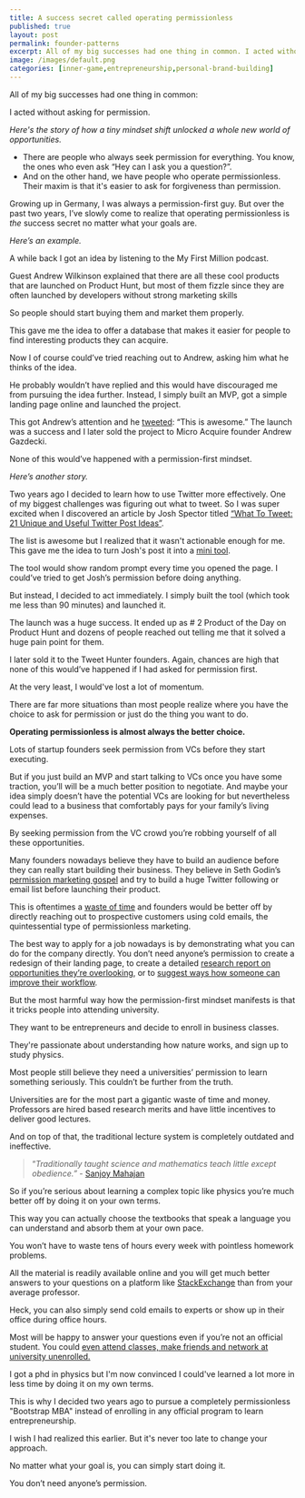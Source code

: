 ```yaml
---
title: A success secret called operating permissionless
published: true
layout: post
permalink: founder-patterns
excerpt: All of my big successes had one thing in common. I acted without asking for permission.
image: /images/default.png
categories: [inner-game,entrepreneurship,personal-brand-building]
---
```


All of my big successes had one thing in common: 

I acted without asking for permission.

*Here's the story of how a tiny mindset shift unlocked a whole new world of opportunities.*


* There are people who always seek permission for everything. You know, the ones who even ask “Hey can I ask you a question?”.
* And on the other hand, we have people who operate permissionless. Their maxim is that it's easier to ask for forgiveness than permission.

Growing up in Germany, I was always a permission-first guy. But over the past two years, I’ve slowly come to realize that operating permissionless is *the* success secret no matter what your goals are.

*Here’s an example.*

A while back I got an idea by listening to the My First Million podcast.  

Guest Andrew Wilkinson explained that there are all these cool products that are launched on Product Hunt, but most of them fizzle since they are often launched by developers without strong marketing skills

So people should start buying them and market them properly. 

This gave me the idea to offer a database that makes it easier for people to find interesting products they can acquire.

Now I of course could’ve tried reaching out to Andrew, asking him what he thinks of the idea. 

He probably wouldn’t have replied and this would have discouraged me from pursuing the idea further. Instead, I simply built an MVP, got a simple landing page online and launched the project. 

This got Andrew’s attention and he [tweeted](https://twitter.com/awilkinson/status/1322263313095389184): “This is awesome.” The launch was a success and I later sold the project to Micro Acquire founder Andrew Gazdecki.

None of this would’ve happened with a permission-first mindset.

*Here’s another story.*

Two years ago I decided to learn how to use Twitter more effectively. One of my biggest challenges was figuring out what to tweet. So I was super excited when I discovered an article by 
Josh Spector titled [“What To Tweet: 21 Unique and Useful Twitter Post Ideas”](https://joshspector.com/what-to-tweet/).

The list is awesome but I realized that it wasn't actionable enough for me. This gave me the idea to turn Josh's post it into a [mini tool](https://whattotweet.com). 

The tool would show random prompt every time you opened the page. I could’ve tried to get Josh’s permission before doing anything. 

But instead, I decided to act immediately. I simply built the tool (which took me less than 90 minutes) and launched it.

The launch was a huge success. It ended up as # 2 Product of the Day on Product Hunt and dozens of people reached out telling me that it solved a huge pain point for them. 

I later sold it to the Tweet Hunter founders. Again, chances are high that none of this would’ve happened if I had asked for permission first. 

At the very least, I would've lost a lot of momentum.

There are far more situations than most people realize where you have the choice to ask for permission or just do the thing you want to do.

**Operating permissionless is almost always the better choice.**

Lots of startup founders seek permission from VCs before they start executing.

But if you just build an MVP and start talking to VCs once you have some traction, you’ll will be a much better position to negotiate. And maybe your idea simply doesn’t have the potential VCs are looking for but nevertheless could lead to a business that comfortably pays for your family’s living expenses.

By seeking permission from the VC crowd you’re robbing yourself of all these opportunities.

Many founders nowadays believe they have to build an audience before they can really start building their business. They believe in Seth Godin’s  [permission marketing gospel](https://seths.blog/2008/01/permission-mark/) and try to build a huge Twitter following or email list before launching their product.

This is oftentimes a [waste of time](https://jakobgreenfeld.com/build_an_audience) and founders would be better off by directly reaching out to prospective customers using cold emails, the quintessential type of permissionless marketing.

The best way to apply for a job nowadays is by demonstrating what you can do for the company directly. You don’t need anyone’s permission to create a redesign of their landing page, to create a detailed [research report on opportunities they’re overlooking](https://www.businessinsider.com/nina-mufleh-airbnb-resume-2015-4?r=US&IR=T), or to [suggest ways how someone can improve their workflow](https://twitter.com/optemized/status/1323322418157420550).

But the most harmful way how the permission-first mindset manifests is that it tricks people into attending university. 

They want to be entrepreneurs and decide to enroll in business classes.

They're passionate about understanding how nature works, and sign up to study physics.

Most people still believe they need a universities’ permission to learn something seriously. This couldn’t be further from the truth. 

Universities are for the most part a gigantic waste of time and money. Professors are hired based research merits and have little incentives to deliver good lectures. 

And on top of that, the traditional lecture system is completely outdated and ineffective.

> “*Traditionally taught science and mathematics teach little except obedience.” -* [Sanjoy Mahajan](https://arxiv.org/pdf/physics/0512202.pdf)

So if you’re serious about learning a complex topic like physics you’re much better off by doing it on your own terms. 

This way you can actually choose the textbooks that speak a language you can understand and absorb them at your own pace.

You won’t have to waste tens of hours every week with pointless homework problems. 

All the material is readily available online and you will get much better answers to your questions on a platform like [StackExchange](https://physics.stackexchange.com) than from your average professor.

Heck, you can also simply send cold emails to experts or show up in their office during office hours. 

Most will be happy to answer your questions even if you’re not an official student. You could [even attend classes, make friends and network at university unenrolled.](https://www.theatlantic.com/business/archive/2015/03/the-man-who-snuck-into-the-ivy-league-without-paying-a-thing/386917/) 

I got a phd in physics but I'm now convinced I could've learned a lot more in less time by doing it on my own terms. 

This is why I decided two years ago to pursue a completely permissionless "Bootstrap MBA" instead of enrolling in any official program to learn entrepreneurship.

I wish I had realized this earlier. But it's never too late to change your approach. 

No matter what your goal is, you can simply start doing it. 

You don’t need anyone’s permission.